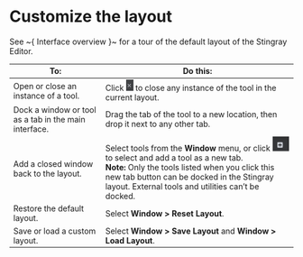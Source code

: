# Customize the layout

See ~{ Interface overview }~ for a tour of the default layout of the Stingray Editor.


| To:  | Do this: |
| ------------- | ------------- |
| Open or close an instance of a tool.  | Click ![](../../images/icon_closeUI.png) to close any instance of the tool in the current layout.  |
| Dock a window or tool as a tab in the main interface.  | Drag the tab of the tool to a new location, then drop it next to any other tab. |
| Add a closed window back to the layout.  | Select tools from the **Window** menu, or click ![](../../images/icon_addUI.png) to select and add a tool as a new tab.<br> **Note:** Only the tools listed when you click this new tab button can be docked in the Stingray layout. External tools and utilities can’t be docked. |
| Restore the default layout. |  Select **Window > Reset Layout**.  |
| Save or load a custom layout.  | Select **Window > Save Layout** and **Window > Load Layout**.  |
